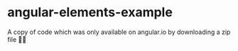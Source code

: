 # angular-elements-example
A copy of code which was only available on angular.io by downloading a zip file 🤷‍♀️

